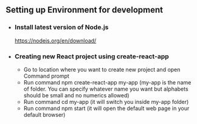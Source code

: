 ## Setting up Environment for development

- ### Install latest version of Node.js
    https://nodejs.org/en/download/

- ### Creating new React project using create-react-app
    - Go to location where you want to create new project and open Command prompt
    - Run command npm create-react-app my-app (my-app is the name of folder. You can specify whatever name you want but alphabets should be small and no numerics allowed)
    - Run command cd my-app (it will switch you inside my-app folder)
    - Run command npm start (it will open the default web page in your default browser)
    

